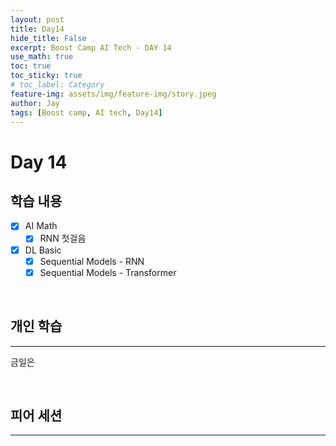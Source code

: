 ```yaml
---
layout: post
title: Day14
hide_title: False
excerpt: Boost Camp AI Tech - DAY 14
use_math: true
toc: true
toc_sticky: true
# toc_label: Category
feature-img: assets/img/feature-img/story.jpeg
author: Jay
tags: [Boost camp, AI tech, Day14]
---
```


# Day 14

## 학습 내용
  - [x] AI Math
    - [x] RNN 첫걸음
  - [x] DL Basic
    - [x] Sequential Models - RNN
    - [x] Sequential Models - Transformer

<br> 

## 개인 학습
---
금일은 
 

<br> 

## 피어 세션
---
